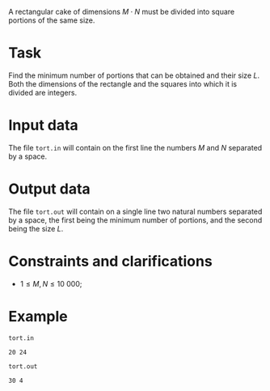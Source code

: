 A rectangular cake of dimensions $M \cdot N$ must be divided into square portions of the same size.

# Task

Find the minimum number of portions that can be obtained and their size $L$. Both the dimensions of the rectangle and the squares into which it is divided are integers.

# Input data

The file `tort.in` will contain on the first line the numbers $M$ and $N$ separated by a space. 

# Output data

The file `tort.out` will contain on a single line two natural numbers separated by a space, the first being the minimum number of portions, and the second being the size $L$.

# Constraints and clarifications

* $1 \leq M, N \leq 10\ 000$;

# Example

`tort.in`
```
20 24
```

`tort.out`
```
30 4
